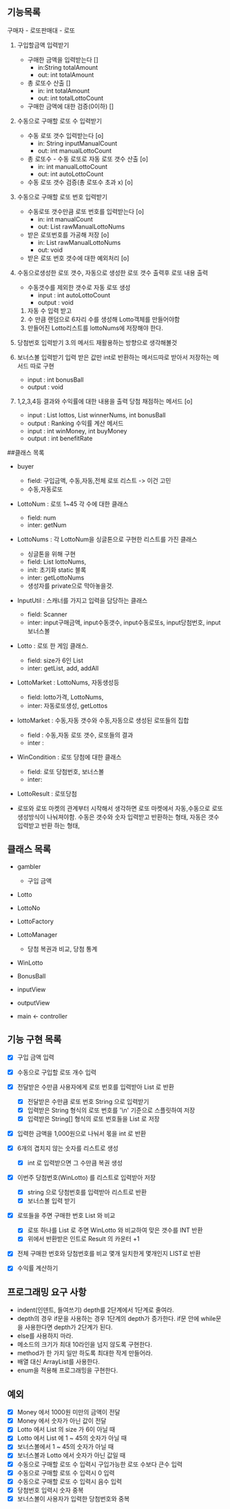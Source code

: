 ## 기능목록
구매자 - 로또판매대 - 로또
1. 구입할금액 입력받기
   - 구매한 금액을 입력받는다 []
     - in:String totalAmount 
     - out: int totalAmount  
   - 총 로또수 산출 []
     - in: int totalAmount 
     - out: int totalLottoCount  
   - 구매한 금액에 대한 검증(0이하) []
2. 수동으로 구매할 로또 수 입력받기
   - 수동 로또 갯수 입력받는다 [o]
     - in: String inputManualCount
     - out: int manualLottoCount  
   - 총 로또수 - 수동 로또로 자동 로또 갯수 산출 [o] 
     - in: int manualLottoCount
     - out: int autoLottoCount
   - 수동 로또 갯수 검증(총 로또수 초과 x) [o] 
3. 수동으로 구매할 로또 번호 입력받기
   - 수동로또 갯수만큼 로또 번호를 입력받는다 [o]
     - in: int manualCount
     - out: List<String> rawManualLottoNums
   - 받은 로또번호를 가공해 저장 [o]
     - in: List<String> rawManualLottoNums
     - out: void
   - 받은 로또 번호 갯수에 대한 예외처리 [o]
4. 수동으로생성한 로또 갯수, 자동으로 생성한 로또 갯수 출력후 로또 내용 출력
   - 수동갯수를 제외한 갯수로 자동 로또 생성
     - input : int autoLottoCount
     - output : void
   1. 자동 수 입력 받고
   2. 수 만큼 랜덤으로 6자리 수를 생성해 Lotto객체를 만들어야함
   3. 만들어진 Lotto리스트를 lottoNums에 저장해야 한다.
  
5. 당첨번호 입력받기
   3.의 메서드 재활용하는 방향으로 생각해볼것
6. 보너스볼 입력받기
   입력 받은 값만 int로 반환하는 메서드따로
   받아서 저장하는 메서드 따로 구현
   - input : int bonusBall
   - output : void 
7. 1,2,3,4등 결과와 수익률에 대한 내용을 출력
   당첨 채점하는 메서드 [o]
   - input : List<Lotto> lottos, List<Integer> winnerNums, int bonusBall
   - output : Ranking
   수익률 계산 메서드
   - input : int winMoney, int buyMoney
   - output : int benefitRate


##클래스 목록
- buyer 
  - field: 구입금액, 수동,자동,전체 로또 리스트 -> 이건 고민
  - 수동,자동로또
- LottoNum : 로또 1~45 각 수에 대한 클래스
  - field: num
  - inter: getNum
- LottoNums : 각 LottoNum을 싱글톤으로 구현한 리스트를 가진 클래스
  - 싱글톤을 위해 구현
  - field: List lottoNums, 
  - init: 초기화 static 블록
  - inter: getLottoNums
  - 생성자를 private으로 막아놓을것.
- InputUtil : 스캐너를 가지고 입력을 담당하는 클래스
  - field: Scanner
  - inter: input구매금액, input수동갯수, input수동로또s, input당첨번호, input보너스볼
- Lotto : 로또 한 게임 클래스.
  - field: size가 6인 List<LottoNum>
  - inter: getList, add, addAll
- LottoMarket : LottoNums, 자동생성등
  - field: lotto가격, LottoNums,
  - inter: 자동로또생성, getLottos
- lottoMarket : 수동,자동 갯수와 수동,자동으로 생성된 로또들의 집합
  - field : 수동,자동 로또 갯수, 로또들의 결과
  - inter :  
- WinCondition : 로또 당첨에 대한 클래스
  - field: 로또 당첨번호, 보너스볼
  - inter:   
- LottoResult : 로또당첨    

- 로또와 로또 마켓의 관계부터 시작해서 생각하면
로또 마켓에서 자동,수동으로 로또 생성방식이 나눠져야함.
수동은 갯수와 숫자 입력받고 반환하는 형태,
  자동은 갯수 입력받고 반환 하는 형태,
   
## 클래스 목록
- gambler
    - 구입 금액
- Lotto
- LottoNo

- LottoFactory

- LottoManager
    - 당첨 복권과 비교, 당첨 통계

- WinLotto

- BonusBall

- inputView

- outputView

- main <- controller

## 기능 구현 목록
- [x] 구입 금액 입력

- [x] 수동으로 구입할 로또 개수 입력

- [x] 전달받은 수만큼 사용자에게 로또 번호를 입력받아 List<LottoNo> 로 반환
    - [x] 전달받은 수만큼 로또 번호 String 으로 입력받기
    - [x] 입력받은 String 형식의 로또 번호를 '\n' 기준으로 스플릿하여 저장
    - [x] 입력받은 String[] 형식의 로또 번호들을 List<LottoNo> 로 저장

- [x] 입력한 금액을 1,000원으로 나눠서 몫을 int 로 반환

- [x] 6개의 겹치지 않는 숫자를 리스트로 생성
    - [x] int 로 입력받으면 그 수만큼 복권 생성

- [x] 이번주 당첨번호(WinLotto) 를 리스트로 입력받아 저장
    - [x] string 으로 당첨번호를 입력받아 리스트로 반환
    - [x] 보너스볼 입력 받기
- [x] 로또들을 주면 구매한 번호 List 와 비교
    - [x] 로또 하나를 List 로 주면 WinLotto 와 비교하여 맞은 갯수를 INT 반환
    - [x] 위에서 반환받은 인트로 Result 의 카운터 +1

- [x] 전체 구매한 번호와 당첨번호를 비교 몇개 일치한게 몇개인지 LIST로 반환

- [x] 수익률 계산하기


## 프로그래밍 요구 사항
* indent(인덴트, 들여쓰기) depth를 2단계에서 1단계로 줄여라.
* depth의 경우 if문을 사용하는 경우 1단계의 depth가 증가한다. if문 안에 while문을 사용한다면 depth가 2단계가 된다.
* else를 사용하지 마라.
* 메소드의 크기가 최대 10라인을 넘지 않도록 구현한다.
* method가 한 가지 일만 하도록 최대한 작게 만들어라.
* 배열 대신 ArrayList를 사용한다.
* enum을 적용해 프로그래밍을 구현한다.


## 예외
- [x] Money 에서 1000원 미만의 금액이 전달
- [x] Money 에서 숫자가 아닌 값이 전달
- [x] Lotto 에서 List 의 size 가 6이 아닐 때
- [x] Lotto 에서 List 에 1 ~ 45의 숫자가 아닐 때
- [x] 보너스볼에서 1 ~ 45의 숫자가 아닐 때
- [x] 보너스볼과 Lotto 에서 숫자가 아닌 값일 때
- [x] 수동으로 구매할 로또 수 입력시 구입가능한 로또 수보다 큰수 입력
- [x] 수동으로 구매할 로또 수 입력시 0 입력
- [x] 수동으로 구매할 로또 수 입력시 음수 입력
- [x] 당첨번호 입력시 숫자 중복
- [x] 보너스볼이 사용자가 입력한 당첨번호와 중복
